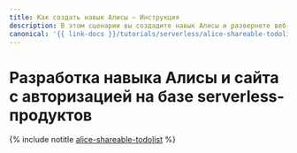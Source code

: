 ```yaml
---
title: Как создать навык Алисы – Инструкция
description: В этом сценарии вы создадите навык Алисы и развернете веб-приложение, которое позволит делать, читать и редактировать списки дел с помощью Алисы, а также делиться списками с другими пользователями на сайте.
canonical: '{{ link-docs }}/tutorials/serverless/alice-shareable-todolist'
---
```


# Разработка навыка Алисы и сайта с авторизацией на базе serverless-продуктов

{% include notitle [alice-shareable-todolist](../../_tutorials/serverless/alice-shareable-todolist.md) %}
